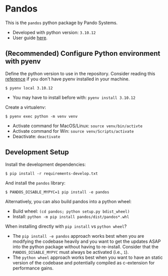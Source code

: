 # Pandos

This is the `pandos` python package by Pando Systems.


* Developed with python version: `3.10.12`
* User guide [here](USER_GUIDE.md).

## (Recommended) Configure Python environment with pyenv

Define the python version to use in the repository. Consider reading
this [reference](https://rhdzmota.com/post/the-best-way-to-install-python/) if you don't have pyenv installed in your machine.

```commandline
$ pyenv local 3.10.12
```
* You may have to install before with: `pyenv install 3.10.12`

Create a virtualenv:

```commandline
$ pyenv exec python -m venv venv
```
* Activate command for MacOS/Linux: `source venv/bin/activte`
* Activate command for Win: `source venv/Scripts/activate`
* Deactivate: `deactivate`


## Development Setup

Install the development dependencies:

```commandline
$ pip install -r requirements-develop.txt
```

And install the `pandos` library:

```commandline
$ PANDOS_DISABLE_MYPYC=1 pip install -e pandos
```

Alternatively, you can also build pandos into a python wheel:
* Build wheel: `(cd pandos; python setup.py bdist_wheel)`
* Install: `python -m pip install pandos/dist/pandos*.whl`

When installing directly with `pip install` vs `python wheel`? 
* The `pip install -e pandos` approach works best when you are modifying the codebase heavily and you want to get the updates ASAP into the python package without having to re-install. Consider that the `PANDOS_DISABLE_MYPYC` must always be activated (i.e., `1`).
* The `python wheel` approach works best when you want to have an static version of the codebase and potentially compiled as c-extension for performance gains.

